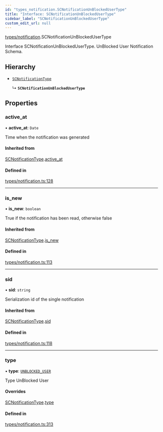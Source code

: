 ```yaml
---
id: "types_notification.SCNotificationUnBlockedUserType"
title: "Interface: SCNotificationUnBlockedUserType"
sidebar_label: "SCNotificationUnBlockedUserType"
custom_edit_url: null
---
```


[types/notification](../modules/types_notification.md).SCNotificationUnBlockedUserType

Interface SCNotificationUnBlockedUserType.
UnBlocked User Notification Schema.

## Hierarchy

- [`SCNotificationType`](types_notification.SCNotificationType.md)

  ↳ **`SCNotificationUnBlockedUserType`**

## Properties

### active\_at

• **active\_at**: `Date`

Time when the notification was generated

#### Inherited from

[SCNotificationType](types_notification.SCNotificationType.md).[active_at](types_notification.SCNotificationType.md#active_at)

#### Defined in

[types/notification.ts:128](https://github.com/selfcommunity/community-ui/blob/c7df98e/packages/sc-core/src/types/notification.ts#L128)

___

### is\_new

• **is\_new**: `boolean`

True if the notification has been read, otherwise false

#### Inherited from

[SCNotificationType](types_notification.SCNotificationType.md).[is_new](types_notification.SCNotificationType.md#is_new)

#### Defined in

[types/notification.ts:113](https://github.com/selfcommunity/community-ui/blob/c7df98e/packages/sc-core/src/types/notification.ts#L113)

___

### sid

• **sid**: `string`

Serialization id of the single notification

#### Inherited from

[SCNotificationType](types_notification.SCNotificationType.md).[sid](types_notification.SCNotificationType.md#sid)

#### Defined in

[types/notification.ts:118](https://github.com/selfcommunity/community-ui/blob/c7df98e/packages/sc-core/src/types/notification.ts#L118)

___

### type

• **type**: [`UNBLOCKED_USER`](../enums/types_notification.SCNotificationTypologyType.md#unblocked_user)

Type UnBlocked User

#### Overrides

[SCNotificationType](types_notification.SCNotificationType.md).[type](types_notification.SCNotificationType.md#type)

#### Defined in

[types/notification.ts:313](https://github.com/selfcommunity/community-ui/blob/c7df98e/packages/sc-core/src/types/notification.ts#L313)
